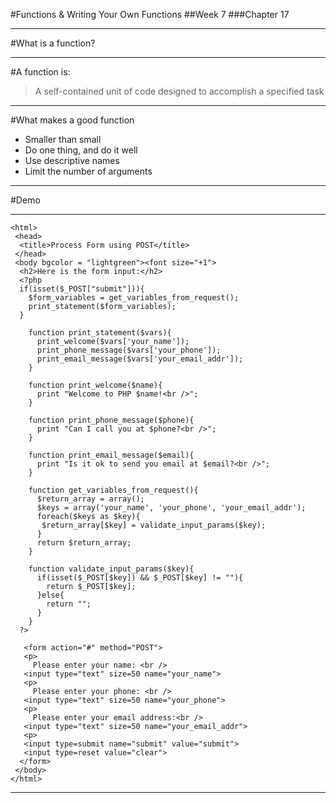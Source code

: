 #Functions & Writing Your Own Functions
##Week 7
###Chapter 17

---
#What is a function?

---
#A function is:

> A self-contained unit of code designed to accomplish a specified task

---
#What makes a good function
* Smaller than small
* Do one thing, and do it well
* Use descriptive names
* Limit the number of arguments

---
#Demo

---
```
<html>
 <head>
  <title>Process Form using POST</title>
 </head>
 <body bgcolor = "lightgreen"><font size="+1">
  <h2>Here is the form input:</h2>
  <?php
  if(isset($_POST["submit"])){
    $form_variables = get_variables_from_request();
    print_statement($form_variables);
  }
    
    function print_statement($vars){
      print_welcome($vars['your_name']);
      print_phone_message($vars['your_phone']);
      print_email_message($vars['your_email_addr']);
    }

    function print_welcome($name){
      print "Welcome to PHP $name!<br />";
    }
    
    function print_phone_message($phone){
      print "Can I call you at $phone?<br />";
    }
    
    function print_email_message($email){
      print "Is it ok to send you email at $email?<br />";
    }

    function get_variables_from_request(){
      $return_array = array();
      $keys = array('your_name', 'your_phone', 'your_email_addr');
      foreach($keys as $key){
       $return_array[$key] = validate_input_params($key);        
      }
      return $return_array;
    }

    function validate_input_params($key){
      if(isset($_POST[$key]) && $_POST[$key] != ""){
        return $_POST[$key];
      }else{
        return "";
      }
    }
  ?>
   
   <form action="#" method="POST">
   <p>
     Please enter your name: <br />
   <input type="text" size=50 name="your_name">
   <p>
     Please enter your phone: <br />
   <input type="text" size=50 name="your_phone">
   <p>
     Please enter your email address:<br />
   <input type="text" size=50 name="your_email_addr">
   <p>
   <input type=submit name="submit" value="submit">
   <input type=reset value="clear">
  </form>
 </body>
</html>
```

---
